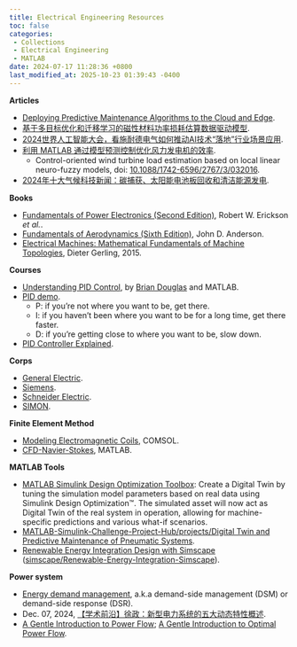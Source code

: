 ```yaml
---
title: Electrical Engineering Resources
toc: false
categories:
 - Collections
 - Electrical Engineering
 - MATLAB
date: 2024-07-17 11:28:36 +0800
last_modified_at: 2025-10-23 01:39:43 -0400
---
```


**Articles**

- [Deploying Predictive Maintenance Algorithms to the Cloud and Edge](https://www.mathworks.com/company/technical-articles/deploying-predictive-maintenance-algorithms-to-the-cloud-and-edge.html).
- [基于多目标优化和迁移学习的磁性材料功率损耗估算数据驱动模型](https://mp.weixin.qq.com/s/UY0S95A67-LCeZrJtph1CA).
- [2024世界人工智能大会，看施耐德电气如何推动AI技术“落地”行业场景应用](https://zhuanlan.zhihu.com/p/708095894).
- [利用 MATLAB 通过模型预测控制优化风力发电机的效率](https://mp.weixin.qq.com/s/HdPbPeX7lgghKR9vUK2MQw).
  - Control-oriented wind turbine load estimation based on local linear neuro-fuzzy models, doi: [10.1088/1742-6596/2767/3/032016](https://iopscience.iop.org/article/10.1088/1742-6596/2767/3/032016).
- [2024年十大气候科技新闻：碳捕获、太阳能电池板回收和清洁能源发电](https://mp.weixin.qq.com/s/FzAU2aJW9VdgtArOhTKVmw).

**Books**

- [Fundamentals of Power Electronics (Second Edition)](https://www.researchgate.net/profile/Punit_Kumar19/post/How_to_Design_a_boost_Converter_parameter/attachment/59d6365a79197b8077993c36/AS:388309265207298@1469591552366/download/Fundamentals+of+Power+Electronics+(Robert+W.Erickson,+Dragan+Maksimovic,+2e,+2001)+-+Book.pdf), Robert W. Erickson *et al.*.
- [Fundamentals of Aerodynamics (Sixth Edition)](https://aviationdose.com/wp-content/uploads/2020/01/Fundamentals-of-aerodynamics-6-Edition.pdf), John D. Anderson.
- [Electrical Machines: Mathematical Fundamentals of Machine Topologies](https://engineerrefe.com/wp-content/uploads/2023/01/electrical-machines-mathematical-fundamentals-of-machine-topologies-pdf.pdf), Dieter Gerling, 2015.

**Courses**

- [Understanding PID Control](https://www.youtube.com/playlist?list=PLn8PRpmsu08pQBgjxYFXSsODEF3Jqmm-y), by [Brian Douglas](https://www.youtube.com/@BrianBDouglas) and MATLAB.
- [PID demo](https://www.youtube.com/watch?v=qKy98Cbcltw).
  - P: if you’re not where you want to be, get there.
  - I: if you haven’t been where you want to be for a long time, get there faster.
  - D: if you’re getting close to where you want to be, slow down.
- [PID Controller Explained](https://www.youtube.com/watch?v=fv6dLTEvl74).

**Corps**

- [General Electric](https://www.ge.com/).
- [Siemens](https://www.siemens.com/global/en.html).
- [Schneider Electric](https://www.se.com/us/en/).
- [SIMON](https://www.simonelectric.com/intl).

**Finite Element Method**

- [Modeling Electromagnetic Coils](https://www.comsol.com/support/learning-center/article/Introduction-to-Modeling-Electromagnetic-Coils-8251/112), COMSOL.
- [CFD-Navier-Stokes](https://www.mathworks.com/matlabcentral/fileexchange/69661-cfd-navier-stokes?s_tid=srchtitle_CFD_7), MATLAB.

**MATLAB Tools**

- [MATLAB Simulink Design Optimization Toolbox](https://www.mathworks.com/products/sl-design-optimization.html): Create a Digital Twin by tuning the simulation model parameters based on real data using Simulink Design Optimization™. The simulated asset will now act as Digital Twin of the real system in operation, allowing for machine-specific predictions and various what-if scenarios.
- [MATLAB-Simulink-Challenge-Project-Hub/projects/Digital Twin and Predictive Maintenance of Pneumatic Systems](https://github.com/mathworks/MATLAB-Simulink-Challenge-Project-Hub/tree/main/projects/Digital%20Twin%20and%20Predictive%20Maintenance%20of%20Pneumatic%20Systems).
- [Renewable Energy Integration Design with Simscape](https://www.mathworks.com/matlabcentral/fileexchange/123870-renewable-energy-integration-design-with-simscape?s_eid=PSM_wechat&requestedDomain=) ([simscape/Renewable-Energy-Integration-Simscape](https://github.com/simscape/Renewable-Energy-Integration-Simscape)).

**Power system**

- [Energy demand management](https://en.wikipedia.org/wiki/Energy_demand_management), a.k.a demand-side management (DSM) or demand-side response (DSR).
- Dec. 07, 2024, [【学术前沿】徐政：新型电力系统的五大动态特性概述](https://mp.weixin.qq.com/s/NPIyhIHxH7ZXf6U7e6ap9A).
- [A Gentle Introduction to Power Flow](https://invenia.github.io/blog/2020/12/04/pf-intro/); [A Gentle Introduction to Optimal Power Flow](https://invenia.github.io/blog/2021/06/18/opf-intro/).